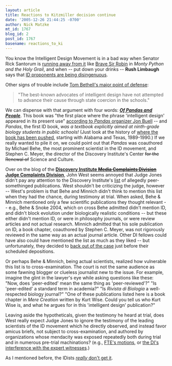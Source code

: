 ```yaml
---
layout: article
title: Reactions to Kitzmiller decision continue
date: '2005-12-26 21:44:25 -0700'
author: Nick Matzke
mt_id: 1767
blog_id: 2
post_id: 1767
basename: reactions_to_ki
---
```

You know the Intelligent Design Movement is in a bad way when Senator Rick Santorum is [running away from it](http://pa-gop-insider.blogspot.com/2005/12/philadelphia-inquirer-12262005-john.html) like [Brave Sir Robin](http://www.stmoroky.com/sirrobin/song.htm) in _Monty Python and the Holy Grail_, and when -- put down your drinks -- **Rush Limbaugh** says that [ID proponents are being disingenuous](http://dododreams.blogspot.com/2005/12/rush-um-weighs-in.html).

Other signs of trouble include [Tom Bethell's major point of defense](http://washingtontimes.com/commentary/20051225-105127-3855r.htm): 

> "The best-known advocates of intelligent design have not attempted to advance their cause through state coercion in the schools."

We can dispense with that argument with four words: **[_Of Pandas and People_](http://www.ncseweb.org/article.asp?category=21)**.  This book was "the first place where the phrase 'intelligent design' appeared in its present use" [according to _Pandas_ organizer Jon Buell](/archives/2005/10/i-guess-id-real.html) -- and _Pandas_, the first ID book, _was a textbook explicitly aimed at ninth-grade biology students in public schools!_  (Just look at the history of [where the book has been pushed](http://www.ncseweb.org/article.asp?category=21), starting with Alabama and Texas, 1989-1990.)  If we really wanted to pile it on, we could point out that _Pandas_ was coauthored by Michael Behe, the most prominent scientist in the ID movement, and Stephen C. Meyer, the director of the Discovery Institute's Center ~~for the Renewal of~~ Science and Culture.

Over on the blog of the **[Discovery Institute ~~Media Complaints Division~~ Judge Complaints Division](http://www.evolutionnews.org/2005/12/dover_in_review_pt_2_did_judge.html)**, John West seems annoyed that Judge Jones didn't pay any attention to the Discovery Institute's [list](http://www.discovery.org/scripts/viewDB/index.php?command=view&amp;program=News&amp;id=2640&amp;callingPage=discoMainPage) of allegedly peer-somethinged publications.  West shouldn't be criticizing the judge, however -- West's problem is that Behe and Minnich didn't think to mention this list when they had the chance, during testimony at trial.  When asked, Behe & Minnich mentioned only a few scientific publications they thought relevant -- e.g., Behe & Snoke 2004, which on cross Behe admitted didn't mention ID, and didn't block evolution under biologically realistic conditions -- but these either didn't mention ID, or were in philosophy journals, or were review articles and not actual research.  Minnich admitted that his sole publication on ID, a book chapter, coauthored by Stephen C. Meyer, was not rigorously reviewed in the same way as an actual journal article.  Other DI fellows could have also could have mentioned the list as much as they liked -- but unfortunately, they decided to [back out of the case](http://www.pandasthumb.org/pt-archives/001160.html) just before their scheduled depositions.

Or perhaps Behe & Minnich, being actual scientists, realized how vulnerable this list is to cross-examination.  The court is not the same audience as some fawning blogger or clueless journalist new to the issue.  For example, imagine the glint in the lawyer's eye while asking questions like these: "Now, does 'peer-edited' mean the same thing as 'peer-reviewed'?"  "Is 'peer-edited' a standard term in academia?"  "Is _Rivista di Biologia_ a well-respected biology journal?"  "One of these publications listed here is a book chapter in _Mere Creation_ written by Kurt Wise.  Could you tell us who Kurt Wise is, and what he argues for in this 'intelligent design' publication?"

Leaving aside the hypotheticals, given the testimony he heard at trial, does West really expect Judge Jones to ignore the testimony of the leading scientists of the ID movement which he directly observed, and instead favor amicus briefs, not subject to cross-examination, and authored by organizations whose mendacity was exposed repeatedly both during trial and in numerous pre-trial machinations? (e.g., [FTE's motions](http://www2.ncseweb.org/wp/?page_id=16), or [the DI's interference with the expert witnesses](http://www.pandasthumb.org/pt-archives/001160.html).)

As I mentioned before, the IDists [_really_ don't get it](/archives/2005/12/boy-they-really.html).
